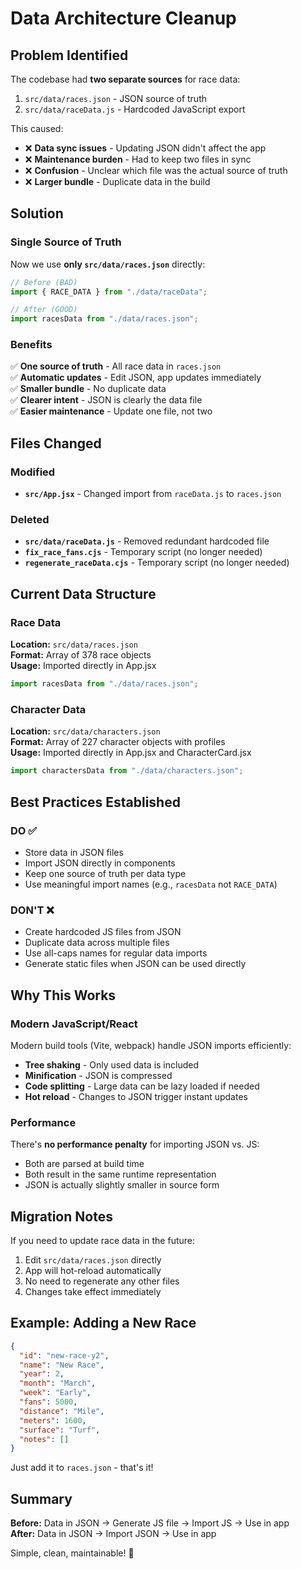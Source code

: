 # Data Architecture Cleanup

## Problem Identified

The codebase had **two separate sources** for race data:
1. `src/data/races.json` - JSON source of truth
2. `src/data/raceData.js` - Hardcoded JavaScript export

This caused:
- ❌ **Data sync issues** - Updating JSON didn't affect the app
- ❌ **Maintenance burden** - Had to keep two files in sync
- ❌ **Confusion** - Unclear which file was the actual source of truth
- ❌ **Larger bundle** - Duplicate data in the build

## Solution

### Single Source of Truth

Now we use **only `src/data/races.json`** directly:

```javascript
// Before (BAD)
import { RACE_DATA } from "./data/raceData";

// After (GOOD)
import racesData from "./data/races.json";
```

### Benefits

✅ **One source of truth** - All race data in `races.json`  
✅ **Automatic updates** - Edit JSON, app updates immediately  
✅ **Smaller bundle** - No duplicate data  
✅ **Clearer intent** - JSON is clearly the data file  
✅ **Easier maintenance** - Update one file, not two  

## Files Changed

### Modified
- **`src/App.jsx`** - Changed import from `raceData.js` to `races.json`

### Deleted
- **`src/data/raceData.js`** - Removed redundant hardcoded file
- **`fix_race_fans.cjs`** - Temporary script (no longer needed)
- **`regenerate_raceData.cjs`** - Temporary script (no longer needed)

## Current Data Structure

### Race Data
**Location:** `src/data/races.json`  
**Format:** Array of 378 race objects  
**Usage:** Imported directly in App.jsx

```javascript
import racesData from "./data/races.json";
```

### Character Data
**Location:** `src/data/characters.json`  
**Format:** Array of 227 character objects with profiles  
**Usage:** Imported directly in App.jsx and CharacterCard.jsx

```javascript
import charactersData from "./data/characters.json";
```

## Best Practices Established

### DO ✅
- Store data in JSON files
- Import JSON directly in components
- Keep one source of truth per data type
- Use meaningful import names (e.g., `racesData` not `RACE_DATA`)

### DON'T ❌
- Create hardcoded JS files from JSON
- Duplicate data across multiple files
- Use all-caps names for regular data imports
- Generate static files when JSON can be used directly

## Why This Works

### Modern JavaScript/React

Modern build tools (Vite, webpack) handle JSON imports efficiently:
- **Tree shaking** - Only used data is included
- **Minification** - JSON is compressed
- **Code splitting** - Large data can be lazy loaded if needed
- **Hot reload** - Changes to JSON trigger instant updates

### Performance

There's **no performance penalty** for importing JSON vs. JS:
- Both are parsed at build time
- Both result in the same runtime representation
- JSON is actually slightly smaller in source form

## Migration Notes

If you need to update race data in the future:

1. Edit `src/data/races.json` directly
2. App will hot-reload automatically
3. No need to regenerate any other files
4. Changes take effect immediately

## Example: Adding a New Race

```json
{
  "id": "new-race-y2",
  "name": "New Race",
  "year": 2,
  "month": "March",
  "week": "Early",
  "fans": 5000,
  "distance": "Mile",
  "meters": 1600,
  "surface": "Turf",
  "notes": []
}
```

Just add it to `races.json` - that's it!

## Summary

**Before:** Data in JSON → Generate JS file → Import JS → Use in app  
**After:** Data in JSON → Import JSON → Use in app

Simple, clean, maintainable! 🎉

